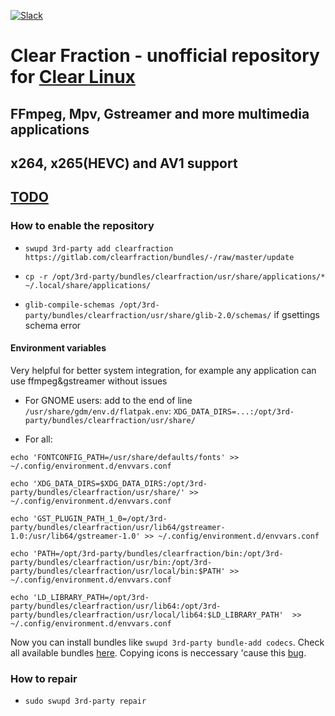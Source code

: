 [![Slack](https://img.shields.io/badge/Community-Slack-orange.svg)](https://join.slack.com/t/linuxgangclub/shared_invite/enQtODYyNDMzNTIzMzYzLWJjYWYxNjBiNGZmYzc1MWIyYmIxZGQxNzRkOGUzNTdkY2NmZTJmOGQ3OWI0YTkzMDU2NGNlMGRmNTA2YWNjMzk)

# Clear Fraction - unofficial repository for [Clear Linux](https://clearlinux.org/)
## FFmpeg, Mpv, Gstreamer and more multimedia applications
## x264, x265(HEVC) and AV1 support


## [TODO](https://github.com/clearfraction/distribution/projects/1)

### How to enable the repository

* `swupd 3rd-party add clearfraction https://gitlab.com/clearfraction/bundles/-/raw/master/update`

* `cp -r /opt/3rd-party/bundles/clearfraction/usr/share/applications/* ~/.local/share/applications/`

* `glib-compile-schemas /opt/3rd-party/bundles/clearfraction/usr/share/glib-2.0/schemas/` if gsettings schema error

#### Environment variables

Very helpful for better system integration, for example any application can use ffmpeg&gstreamer without issues

* For GNOME users: add to the end of line `/usr/share/gdm/env.d/flatpak.env`: `XDG_DATA_DIRS=...:/opt/3rd-party/bundles/clearfraction/usr/share/`

* For all:

`echo 'FONTCONFIG_PATH=/usr/share/defaults/fonts' >> ~/.config/environment.d/envvars.conf`

`echo 'XDG_DATA_DIRS=$XDG_DATA_DIRS:/opt/3rd-party/bundles/clearfraction/usr/share/' >> ~/.config/environment.d/envvars.conf`

`echo 'GST_PLUGIN_PATH_1_0=/opt/3rd-party/bundles/clearfraction/usr/lib64/gstreamer-1.0:/usr/lib64/gstreamer-1.0' >> ~/.config/environment.d/envvars.conf`

`echo 'PATH=/opt/3rd-party/bundles/clearfraction/bin:/opt/3rd-party/bundles/clearfraction/usr/bin:/opt/3rd-party/bundles/clearfraction/usr/local/bin:$PATH' >> ~/.config/environment.d/envvars.conf`

`echo 'LD_LIBRARY_PATH=/opt/3rd-party/bundles/clearfraction/usr/lib64:/opt/3rd-party/bundles/clearfraction/usr/local/lib64:$LD_LIBRARY_PATH'  >> ~/.config/environment.d/envvars.conf`

Now you can install bundles like `swupd 3rd-party bundle-add codecs`. Check all available bundles [here](https://github.com/clearfraction/bundles/tree/master/configs). 
Copying icons is neccessary 'cause this [bug](https://github.com/clearlinux/swupd-client/issues/1420).

### How to repair

* `sudo swupd 3rd-party repair`

